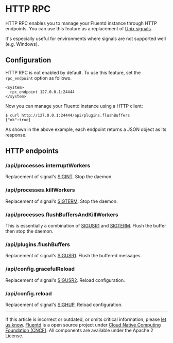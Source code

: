 # HTTP RPC

HTTP RPC enables you to manage your Fluentd instance through HTTP
endpoints. You can use this feature as a replacement of [Unix signals](/deployment/signals.md).

It's especially useful for environments where signals are not supported
well (e.g. Windows).


## Configuration

HTTP RPC is not enabled by default. To use this feature, set the
`rpc_endpoint` option as follows.

```
<system>
  rpc_endpoint 127.0.0.1:24444
</system>
```

Now you can manage your Fluentd instance using a HTTP client:

```
$ curl http://127.0.0.1:24444/api/plugins.flushBuffers
{"ok":true}
```

As shown in the above example, each endpoint returns a JSON object as
its response.


## HTTP endpoints


### /api/processes.interruptWorkers

Replacement of signal's [SIGINT](/deployment/signals.md/#sigint-or-sigterm). Stop the
daemon.


### /api/processes.killWorkers

Replacement of signal's [SIGTERM](/deployment/signals.md/#sigint-or-sigterm). Stop the
daemon.


### /api/processes.flushBuffersAndKillWorkers

This is essentially a combination of [SIGUSR1](/deployment/signals.md/#sigusr1) and
[SIGTERM](/deployment/signals.md/#sigint-or-sigterm). Flush the buffer then stop the
daemon.


### /api/plugins.flushBuffers

Replacement of signal's [SIGUSR1](/deployment/signals.md/#sigusr1). Flush the buffered
messages.


### /api/config.gracefulReload

Replacement of signal's [SIGUSR2](/deployment/signals.md/#sigusr2). Reload configuration.


### /api/config.reload

Replacement of signal's [SIGHUP](/deployment/signals.md/#sighup). Reload configuration.


------------------------------------------------------------------------

If this article is incorrect or outdated, or omits critical information, please [let us know](https://github.com/fluent/fluentd-docs-gitbook/issues?state=open).
[Fluentd](http://www.fluentd.org/) is a open source project under [Cloud Native Computing Foundation (CNCF)](https://cncf.io/). All components are available under the Apache 2 License.
